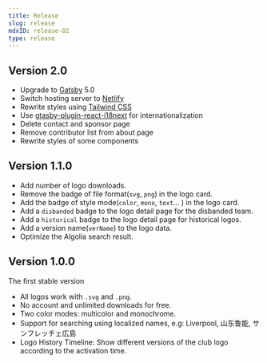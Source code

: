 ```yaml
---
title: Release
slug: release
mdxID: release-02
type: release
---
```


## Version 2.0

- Upgrade to [Gatsby](https://www.gatsbyjs.com/) 5.0
- Switch hosting server to [Netlify](https://www.netlify.com/) 
- Rewrite styles using [Tailwind CSS](https://tailwindcss.com/) 
- Use [gtasby-plugin-react-i18next](https://github.com/microapps/gatsby-plugin-react-i18next) for internationalization
- Delete contact and sponsor page
- Remove contributor list from about page
- Rewrite styles of some components

## Version 1.1.0

- Add number of logo downloads.
- Remove the badge of file format(`svg`, `png`) in the logo card.
- Add the badge of style mode(`color`, `mono`, `text`... ) in the logo card.
- Add a `disbanded` badge to the logo detail page for the disbanded team.
- Add a `historical` badge to the logo detail page for historical logos.
- Add a version name(`verName`) to the logo data.
- Optimize the Algolia search result.

## Version 1.0.0

The first stable version

- All logos work with `.svg` and `.png`.
- No account and unlimited downloads for free.
- Two color modes: multicolor and monochrome.
- Support for searching using localized names, e.g: Liverpool, 山东鲁能, サンフレッチェ広島
- Logo History Timeline: Show different versions of the club logo according to the activation time.
